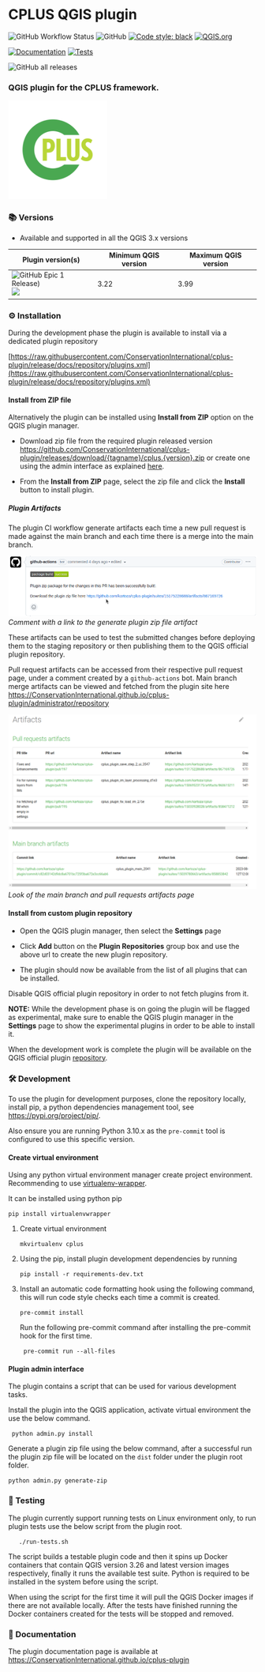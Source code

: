 # CPLUS QGIS plugin
![GitHub Workflow Status](https://img.shields.io/github/actions/workflow/status/ConservationInternational/cplus-plugin/ci.yml?branch=main&logo=github)
![GitHub](https://img.shields.io/github/license/ConservationInternational/cplus-plugin?logo=docsdotrs)
[![Code style: black](https://img.shields.io/badge/code%20style-black-000000.svg?logo=python)](https://github.com/psf/black)
[![QGIS.org](https://img.shields.io/badge/QGIS.org-ondevelopment-yellow?logo=qgis)](https://plugins.qgis.org/plugins/ci-cplus-plugin/)

[![Documentation](https://img.shields.io/badge/Documentation-available-active?logo=readthedocs)]( https://ConservationInternational.github.io/cplus-plugin)
[![Tests](https://img.shields.io/badge/Tests-onprogress-inactive?logo=pytest)](https://github.com/ConservationInternational/ci-cplus-plugin/actions/workflows/ci.yml)

![GitHub all releases](https://img.shields.io/github/downloads/ConservationInternational/cplus-plugin/total?logo=github&label=github-downloads)



### QGIS plugin for the CPLUS framework.

<img src="https://raw.githubusercontent.com/ConservationInternational/cplus-plugin/master/docs/about/img/cplus_logo.svg" alt="CPLUS logo" width=200 height=200>


### 📚 Versions

* Available and supported in all the QGIS 3.x versions

| Plugin version(s)                                                                                                                                                                                                          | Minimum QGIS version | Maximum QGIS version |
|----------------------------------------------------------------------------------------------------------------------------------------------------------------------------------------------------------------------------|----------------------|------|
| ![GitHub Epic 1 Release)](https://img.shields.io/github/v/release/ConservationInternational/cplus-plugin?logo=semanticrelease&label=latest-release)<br> ![](https://img.shields.io/badge/stable_version-v0.2.0dev-blue?logo=semanticrelease) | 3.22                 | 3.99 |


### ⚙️ Installation

During the development phase the plugin is available to install via
a dedicated plugin repository 

[https://raw.githubusercontent.com/ConservationInternational/cplus-plugin/release/docs/repository/plugins.xml](https://raw.githubusercontent.com/ConservationInternational/cplus-plugin/release/docs/repository/plugins.xml)

[//]: # ()
[//]: # (#### Install from QGIS plugin repository)

[//]: # ()
[//]: # (- Open QGIS application and open plugin manager.)

[//]: # (- Search for `CPLUS` in the All page of the plugin manager.)

[//]: # (- From the found results, click on the `CPLUS` result item and a page with plugin information will show up. )

[//]: # (  )
[//]: # (- Click the `Install Plugin` button at the bottom of the dialog to install the plugin.)

[//]: # ()

#### Install from ZIP file

Alternatively the plugin can be installed using **Install from ZIP** option on the 
QGIS plugin manager.

- Download zip file from the required plugin released version
https://github.com/ConservationInternational/cplus-plugin/releases/download/{tagname}/cplus.{version}.zip or create one
using the admin interface as explained [here](https://github.com/ConservationInternational/cplus-plugin#plugin-admin-interface).

- From the **Install from ZIP** page, select the zip file and click the **Install** button to install plugin.

##### Plugin Artifacts
The plugin CI workflow generate artifacts each time a new pull request is made against the main branch and 
each time there is a merge into the main branch.

![pr_artifact.png](docs%2Fimg%2Fplugin%2Fpr_artifact.png)
_Comment with a link to the generate plugin zip file artifact_

These artifacts can be used to test the submitted changes before deploying them to the staging repository or
then publishing them to the QGIS official plugin repository.

Pull request artifacts can be accessed from their respective pull request page, under a comment created by a 
`github-actions` bot. Main branch merge artifacts can be viewed and fetched from the plugin site here https://ConservationInternational.github.io/cplus-plugin/administrator/repository

![main_pr_artifacts.png](docs%2Fimg%2Fplugin%2Fmain_pr_artifacts.png)
_Look of the main branch and pull requests artifacts page_


#### Install from custom plugin repository


- Open the QGIS plugin manager, then select the **Settings** page

- Click **Add** button on the **Plugin Repositories** group box and use the above url to create the new plugin repository.

- The plugin should now be available from the list of all plugins that can be installed.

Disable QGIS official plugin repository in order to not fetch plugins from it.

**NOTE:** While the development phase is on going the plugin will be flagged as experimental, make
sure to enable the QGIS plugin manager in the **Settings** page to show the experimental plugins
in order to be able to install it.

When the development work is complete the plugin will be available on the QGIS
official plugin [repository](https://plugins.qgis.org/plugins).


### 🛠️ Development 

To use the plugin for development purposes, clone the repository locally,
install pip, a python dependencies management tool, see https://pypi.org/project/pip/.


Also ensure you are running Python 3.10.x as the `pre-commit` tool is configured to use this specific version.

#### Create virtual environment

Using any python virtual environment manager create project environment. 
Recommending to use [virtualenv-wrapper](https://virtualenvwrapper.readthedocs.io/en/latest/).

It can be installed using python pip 

```
pip install virtualenvwrapper
```

 1. Create virtual environment

    ```
    mkvirtualenv cplus
    ```

2. Using the pip, install plugin development dependencies by running 

    ```
    pip install -r requirements-dev.txt
    ```

3. Install an automatic code formatting hook using the following command, 
   this will run code style checks each time a commit is created.
    ```
    pre-commit install
    ```
   Run the following pre-commit command after installing the pre-commit hook
   for the first time.
   ```
    pre-commit run --all-files
   ```

#### Plugin admin interface
The plugin contains a script that can be used for various development tasks.

Install the plugin into the QGIS application, activate virtual environment the use the below command.
```
 python admin.py install
```

Generate a plugin zip file using the below command, after a successful run the plugin zip file will be located
on the `dist` folder under the plugin root folder.

```
python admin.py generate-zip
```

### 🔧 Testing

The plugin currently support running tests on Linux environment only, to run plugin tests use the below script
from the plugin root.
```
   ./run-tests.sh
```

The script builds a testable plugin code and then it spins up Docker containers that contain QGIS version 3.26 
and latest version images respectively, finally it runs the available test suite. Python is required to
be installed in the system before using the script.

When using the script for the first time it will pull the QGIS Docker images if there are not available 
locally. After the tests have finished running the Docker containers created for the tests will be stopped and removed.


### 📃 Documentation

The plugin documentation page is available at https://ConservationInternational.github.io/cplus-plugin
